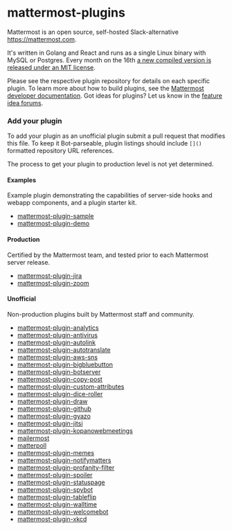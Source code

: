 # mattermost-plugins

Mattermost is an open source, self-hosted Slack-alternative https://mattermost.com.

It's written in Golang and React and runs as a single Linux binary with MySQL or Postgres. Every month on the 16th [a new compiled version is released under an MIT license](https://mattermost.com/download/).

Please see the respective plugin repository for details on each specific plugin. To learn more about how to build plugins, see the [Mattermost developer documentation](https://developers.mattermost.com/extend/plugins/). Got ideas for plugins? Let us know in the [feature idea forums](https://mattermost.uservoice.com/forums/306457-general?category_id=202591).

### Add your plugin

To add your plugin as an unofficial plugin submit a pull request that modifies this file.
To keep it Bot-parseable, plugin listings should include `[]()` formatted repository URL references.

The process to get your plugin to production level is not yet determined.

#### Examples
Example plugin demonstrating the capabilities of server-side hooks and webapp components, and a
plugin starter kit.
- [mattermost-plugin-sample](https://github.com/mattermost/mattermost-plugin-sample.git)
- [mattermost-plugin-demo](https://github.com/mattermost/mattermost-plugin-demo.git)

#### Production
Certified by the Mattermost team, and tested prior to each Mattermost server release.
- [mattermost-plugin-jira](https://github.com/mattermost/mattermost-plugin-jira)
- [mattermost-plugin-zoom](https://github.com/mattermost/mattermost-plugin-zoom)

#### Unofficial
Non-production plugins built by Mattermost staff and community.
- [mattermost-plugin-analytics](https://github.com/manland/mattermost-plugin-analytics)
- [mattermost-plugin-antivirus](https://github.com/mattermost/mattermost-plugin-antivirus)
- [mattermost-plugin-autolink](https://github.com/mattermost/mattermost-plugin-autolink)
- [mattermost-plugin-autotranslate](https://github.com/mattermost/mattermost-plugin-autotranslate)
- [mattermost-plugin-aws-sns](https://github.com/cpanato/mattermost-plugin-aws-SNS)
- [mattermost-plugin-bigbluebutton](https://github.com/blindsidenetworks/mattermost-plugin-bigbluebutton)
- [mattermost-plugin-botserver](https://github.com/cpanato/mattermost-plugin-botserver)
- [mattermost-plugin-copy-post](https://github.com/jespino/mattermost-plugin-copy-post)
- [mattermost-plugin-custom-attributes](https://github.com/mattermost/mattermost-plugin-custom-attributes)
- [mattermost-plugin-dice-roller](https://github.com/moussetc/mattermost-plugin-dice-roller)
- [mattermost-plugin-draw](https://github.com/jespino/mattermost-plugin-draw)
- [mattermost-plugin-github](https://github.com/mattermost/mattermost-plugin-github)
- [mattermost-plugin-gyazo](https://github.com/seansackowitz/mattermost-plugin-gyazo)
- [mattermost-plugin-jitsi](https://github.com/seansackowitz/mattermost-plugin-jitsi)
- [mattermost-plugin-kopanowebmeetings](https://github.com/Kopano-dev/mattermost-plugin-kopanowebmeetings)
- [mailermost](https://github.com/DSchalla/mailermost-plugin)
- [matterpoll](https://github.com/matterpoll/matterpoll)
- [mattermost-plugin-memes](https://github.com/mattermost/mattermost-plugin-memes)
- [mattermost-plugin-notifymatters](https://github.com/Kopano-dev/mattermost-plugin-notifymatters)
- [mattermost-plugin-profanity-filter](https://github.com/mattermost/mattermost-plugin-profanity-filter)
- [mattermost-plugin-spoiler](https://github.com/moussetc/mattermost-plugin-spoiler)
- [mattermost-plugin-statuspage](https://github.com/cpanato/mattermost-plugin-statuspage)
- [mattermost-plugin-spybot](https://github.com/scottleedavis/mattermost-plugin-spybot)
- [mattermost-plugin-tableflip](https://github.com/cmeadows/mattermost-plugin-tableflip)
- [mattermost-plugin-walltime](https://github.com/mattermost/mattermost-plugin-walltime)
- [mattermost-plugin-welcomebot](https://github.com/mattermost/mattermost-plugin-welcomebot)
- [mattermost-plugin-xkcd](https://github.com/techunter/mattermost-xkcd-plugin)
